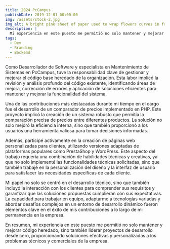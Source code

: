 ```yaml
---
title: 2024 PcCampus
publishDate: 2019-12-01 00:00:00
img: /assets/stock-2.jpg
img_alt: A bright pink sheet of paper used to wrap flowers curves in front of rich blue background
description: |
  Mi experiencia en este puesto me permitió no solo mantener y mejorar código heredado, sino también liderar proyectos de desarrollo desde cero, proporcionando soluciones efectivas y personalizadas a los problemas técnicos y comerciales de la empresa.
tags:
  - Dev
  - Branding
  - Backend
---
```


Como Desarrollador de Software y especialista en Mantenimiento de Sistemas en PcCampus, tuve la responsabilidad clave de gestionar y mejorar el código base heredado de la organización. Esta labor implicó la revisión y análisis profundo del código existente, identificando áreas de mejora, corrección de errores y aplicación de soluciones eficientes para mantener y mejorar la funcionalidad del sistema.

Una de las contribuciones más destacadas durante mi tiempo en el cargo fue el desarrollo de un comparador de precios implementado en PHP. Este proyecto implicó la creación de un sistema robusto que permitía la comparación precisa de precios entre diferentes productos. La solución no solo mejoró la eficiencia interna, sino que también proporcionó a los usuarios una herramienta valiosa para tomar decisiones informadas.

Además, participé activamente en la creación de páginas web personalizadas para clientes, utilizando versiones adaptadas de plataformas populares como PrestaShop y WordPress. Este aspecto del trabajo requería una combinación de habilidades técnicas y creativas, ya que no solo implementé las funcionalidades técnicas solicitadas, sino que también trabajé en la personalización del diseño y la interfaz de usuario para satisfacer las necesidades específicas de cada cliente.

Mi papel no solo se centró en el desarrollo técnico, sino que también incluyó la interacción con los clientes para comprender sus requisitos y garantizar que las soluciones propuestas cumplieran con sus expectativas. La capacidad para trabajar en equipo, adaptarme a tecnologías variadas y abordar desafíos complejos en un entorno de desarrollo dinámico fueron elementos clave en el éxito de mis contribuciones a lo largo de mi permanencia en la empresa.

En resumen, mi experiencia en este puesto me permitió no solo mantener y mejorar código heredado, sino también liderar proyectos de desarrollo desde cero, proporcionando soluciones efectivas y personalizadas a los problemas técnicos y comerciales de la empresa.
